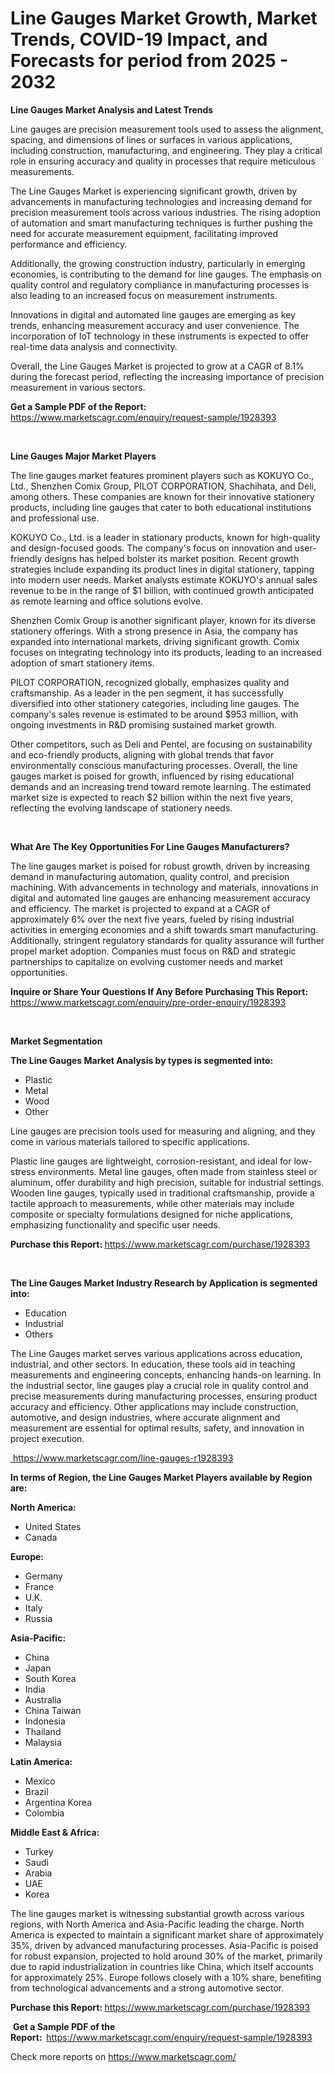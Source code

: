 <p><h1>Line Gauges Market Growth, Market Trends, COVID-19 Impact, and Forecasts for period from 2025 - 2032</h1></p><p><strong>Line Gauges Market Analysis and Latest Trends</strong></p>
<p><p>Line gauges are precision measurement tools used to assess the alignment, spacing, and dimensions of lines or surfaces in various applications, including construction, manufacturing, and engineering. They play a critical role in ensuring accuracy and quality in processes that require meticulous measurements.</p><p>The Line Gauges Market is experiencing significant growth, driven by advancements in manufacturing technologies and increasing demand for precision measurement tools across various industries. The rising adoption of automation and smart manufacturing techniques is further pushing the need for accurate measurement equipment, facilitating improved performance and efficiency. </p><p>Additionally, the growing construction industry, particularly in emerging economies, is contributing to the demand for line gauges. The emphasis on quality control and regulatory compliance in manufacturing processes is also leading to an increased focus on measurement instruments. </p><p>Innovations in digital and automated line gauges are emerging as key trends, enhancing measurement accuracy and user convenience. The incorporation of IoT technology in these instruments is expected to offer real-time data analysis and connectivity.</p><p>Overall, the Line Gauges Market is projected to grow at a CAGR of 8.1% during the forecast period, reflecting the increasing importance of precision measurement in various sectors.</p></p>
<p><strong>Get a Sample PDF of the Report:&nbsp;</strong> <a href="https://www.marketscagr.com/enquiry/request-sample/1928393?utm_campaign=2215&utm_medium=2&utm_source=Github&utm_content=ia&utm_term=09022025&utm_id=line-gauges">https://www.marketscagr.com/enquiry/request-sample/1928393</a></p>
<p>&nbsp;</p>
<p><strong>Line Gauges Major Market Players</strong></p>
<p><p>The line gauges market features prominent players such as KOKUYO Co., Ltd., Shenzhen Comix Group, PILOT CORPORATION, Shachihata, and Deli, among others. These companies are known for their innovative stationery products, including line gauges that cater to both educational institutions and professional use.</p><p>KOKUYO Co., Ltd. is a leader in stationary products, known for high-quality and design-focused goods. The company's focus on innovation and user-friendly designs has helped bolster its market position. Recent growth strategies include expanding its product lines in digital stationery, tapping into modern user needs. Market analysts estimate KOKUYO's annual sales revenue to be in the range of $1 billion, with continued growth anticipated as remote learning and office solutions evolve.</p><p>Shenzhen Comix Group is another significant player, known for its diverse stationery offerings. With a strong presence in Asia, the company has expanded into international markets, driving significant growth. Comix focuses on integrating technology into its products, leading to an increased adoption of smart stationery items.</p><p>PILOT CORPORATION, recognized globally, emphasizes quality and craftsmanship. As a leader in the pen segment, it has successfully diversified into other stationery categories, including line gauges. The company's sales revenue is estimated to be around $953 million, with ongoing investments in R&D promising sustained market growth.</p><p>Other competitors, such as Deli and Pentel, are focusing on sustainability and eco-friendly products, aligning with global trends that favor environmentally conscious manufacturing processes. Overall, the line gauges market is poised for growth, influenced by rising educational demands and an increasing trend toward remote learning. The estimated market size is expected to reach $2 billion within the next five years, reflecting the evolving landscape of stationery needs.</p></p>
<p>&nbsp;</p>
<p><strong>What Are The Key Opportunities For Line Gauges Manufacturers?</strong></p>
<p><p>The line gauges market is poised for robust growth, driven by increasing demand in manufacturing automation, quality control, and precision machining. With advancements in technology and materials, innovations in digital and automated line gauges are enhancing measurement accuracy and efficiency. The market is projected to expand at a CAGR of approximately 6% over the next five years, fueled by rising industrial activities in emerging economies and a shift towards smart manufacturing. Additionally, stringent regulatory standards for quality assurance will further propel market adoption. Companies must focus on R&D and strategic partnerships to capitalize on evolving customer needs and market opportunities.</p></p>
<p><strong>Inquire or Share Your Questions If Any Before Purchasing This Report:</strong> <a href="https://www.marketscagr.com/enquiry/pre-order-enquiry/1928393?utm_campaign=2215&utm_medium=2&utm_source=Github&utm_content=ia&utm_term=09022025&utm_id=line-gauges">https://www.marketscagr.com/enquiry/pre-order-enquiry/1928393</a></p>
<p>&nbsp;</p>
<p><strong>Market Segmentation</strong></p>
<p><strong>The Line Gauges Market Analysis by types is segmented into:</strong></p>
<p><ul><li>Plastic</li><li>Metal</li><li>Wood</li><li>Other</li></ul></p>
<p><p>Line gauges are precision tools used for measuring and aligning, and they come in various materials tailored to specific applications. </p><p>Plastic line gauges are lightweight, corrosion-resistant, and ideal for low-stress environments. Metal line gauges, often made from stainless steel or aluminum, offer durability and high precision, suitable for industrial settings. Wooden line gauges, typically used in traditional craftsmanship, provide a tactile approach to measurements, while other materials may include composite or specialty formulations designed for niche applications, emphasizing functionality and specific user needs.</p></p>
<p><strong>Purchase this Report:&nbsp;</strong><a href="https://www.marketscagr.com/purchase/1928393?utm_campaign=2215&utm_medium=2&utm_source=Github&utm_content=ia&utm_term=09022025&utm_id=line-gauges">https://www.marketscagr.com/purchase/1928393</a></p>
<p>&nbsp;</p>
<p><strong>The Line Gauges Market Industry Research by Application is segmented into:</strong></p>
<p><ul><li>Education</li><li>Industrial</li><li>Others</li></ul></p>
<p><p>The Line Gauges market serves various applications across education, industrial, and other sectors. In education, these tools aid in teaching measurements and engineering concepts, enhancing hands-on learning. In the industrial sector, line gauges play a crucial role in quality control and precise measurements during manufacturing processes, ensuring product accuracy and efficiency. Other applications may include construction, automotive, and design industries, where accurate alignment and measurement are essential for optimal results, safety, and innovation in project execution.</p></p>
<p><a href="https://www.marketscagr.com/line-gauges-r1928393?utm_campaign=2215&utm_medium=2&utm_source=Github&utm_content=ia&utm_term=09022025&utm_id=line-gauges">&nbsp;https://www.marketscagr.com/line-gauges-r1928393</a></p>
<p><strong>In terms of Region, the Line Gauges Market Players available by Region are:</strong></p>
<p>
    <p> <strong> North America: </strong>
        <ul>
            <li>United States</li>
            <li>Canada</li>
        </ul>
        </p> 
    <p> <strong> Europe: </strong>
        <ul>
            <li>Germany</li>
            <li>France</li>
            <li>U.K.</li>
            <li>Italy</li>
            <li>Russia</li>
        </ul>
        </p> 
    <p> <strong> Asia-Pacific: </strong>
        <ul>
            <li>China</li>
            <li>Japan</li>
            <li>South Korea</li>
            <li>India</li>
            <li>Australia</li>
            <li>China Taiwan</li>
            <li>Indonesia</li>
            <li>Thailand</li>
            <li>Malaysia</li>
        </ul>
        </p> 
    <p> <strong> Latin America: </strong>
        <ul>
            <li>Mexico</li>
            <li>Brazil</li>
            <li>Argentina Korea</li>
            <li>Colombia</li>
        </ul>
        </p> 
    <p> <strong> Middle East & Africa: </strong>
        <ul>
            <li>Turkey</li>
            <li>Saudi</li>
            <li>Arabia</li>
            <li>UAE</li>
            <li>Korea</li>
        </ul>
    </p>
    </p>
<p><p>The line gauges market is witnessing substantial growth across various regions, with North America and Asia-Pacific leading the charge. North America is expected to maintain a significant market share of approximately 35%, driven by advanced manufacturing processes. Asia-Pacific is poised for robust expansion, projected to hold around 30% of the market, primarily due to rapid industrialization in countries like China, which itself accounts for approximately 25%. Europe follows closely with a 10% share, benefiting from technological advancements and a strong automotive sector.</p></p>
<p><strong>Purchase this Report: </strong><a href="https://www.marketscagr.com/purchase/1928393?utm_campaign=2215&utm_medium=2&utm_source=Github&utm_content=ia&utm_term=09022025&utm_id=line-gauges">https://www.marketscagr.com/purchase/1928393</a></p>
<p>&nbsp;<strong>Get a Sample PDF of the Report:&nbsp;&nbsp;</strong><a href="https://www.marketscagr.com/enquiry/request-sample/1928393?utm_campaign=2215&utm_medium=2&utm_source=Github&utm_content=ia&utm_term=09022025&utm_id=line-gauges">https://www.marketscagr.com/enquiry/request-sample/1928393</a></p>
<p><strong></strong></p>
<p>Check more reports on <a href="https://www.marketscagr.com/?utm_campaign=2215&utm_medium=2&utm_source=Github&utm_content=ia&utm_term=09022025&utm_id=line-gauges">https://www.marketscagr.com/</a></p>